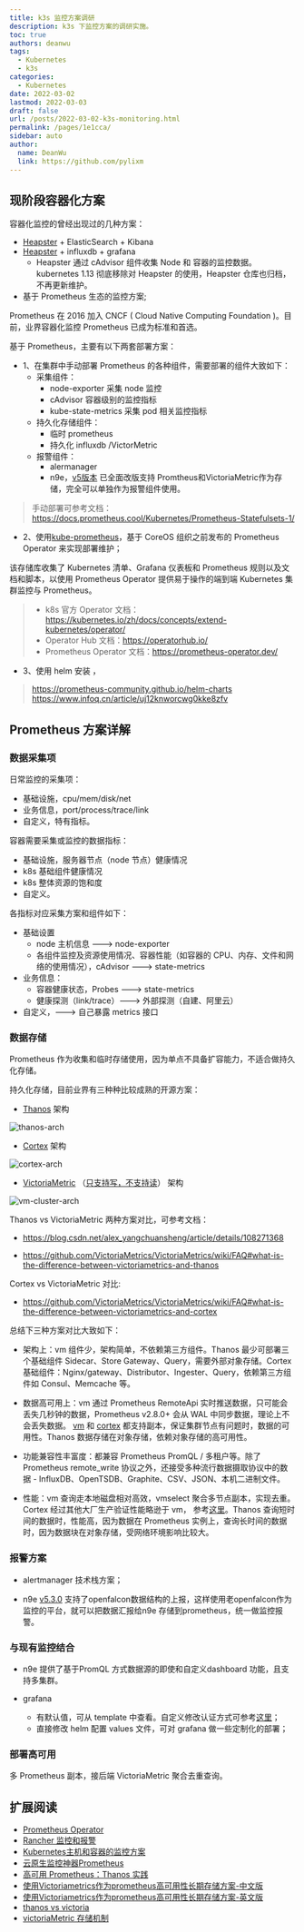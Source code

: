 ```yaml
---
title: k3s 监控方案调研
description: k3s 下监控方案的调研实施。
toc: true
authors: deanwu
tags: 
  - Kubernetes
  - k3s
categories: 
  - Kubernetes
date: 2022-03-02
lastmod: 2022-03-03
draft: false
url: /posts/2022-03-02-k3s-monitoring.html
permalink: /pages/1e1cca/
sidebar: auto
author: 
  name: DeanWu
  link: https://github.com/pylixm
---
```



## 现阶段容器化方案

容器化监控的曾经出现过的几种方案：

- [Heapster](https://github.com/kubernetes-retired/heapster "Heapster") + ElasticSearch + Kibana
- [Heapster](https://github.com/kubernetes-retired/heapster "Heapster") + influxdb + grafana
  - Heapster 通过 cAdvisor 组件收集 Node 和 容器的监控数据。kubernetes 1.13 彻底移除对 Heapster 的使用，Heapster 仓库也归档，不再更新维护。
- 基于 Prometheus 生态的监控方案;

Prometheus 在 2016 加入 CNCF ( Cloud Native Computing Foundation )。目前，业界容器化监控 Prometheus 已成为标准和首选。

基于 Prometheus，主要有以下两套部署方案：

- 1、在集群中手动部署 Prometheus 的各种组件，需要部署的组件大致如下：
  - 采集组件：
    - node-exporter 采集 node 监控
    - cAdvisor 容器级别的监控指标
    - kube-state-metrics 采集 pod 相关监控指标
  - 持久化存储组件：
    - 临时 prometheus
    - 持久化 influxdb /VictorMetric
  - 报警组件：
    - alermanager
    - n9e，[v5版本](https://n9e.github.io/) 已全面改版支持 Promtheus和VictoriaMetric作为存储，完全可以单独作为报警组件使用。

> 手动部署可参考文档：https://docs.prometheus.cool/Kubernetes/Prometheus-Statefulsets-1/

- 2、使用[kube-prometheus](https://github.com/prometheus-operator/kube-prometheus "kube-prometheus")，基于 CoreOS 组织之前发布的 Prometheus Operator 来实现部署维护；

该存储库收集了 Kubernetes 清单、Grafana 仪表板和 Prometheus 规则以及文档和脚本，以使用 Prometheus Operator 提供易于操作的端到端 Kubernetes 集群监控与 Prometheus。

> - k8s 官方 Operator 文档：https://kubernetes.io/zh/docs/concepts/extend-kubernetes/operator/
> - Operator Hub 文档：https://operatorhub.io/
> - Prometheus Operator 文档：https://prometheus-operator.dev/

- 3、使用 helm 安装 ，

> https://prometheus-community.github.io/helm-charts
> https://www.infoq.cn/article/uj12knworcwg0kke8zfv

## Prometheus 方案详解

### 数据采集项

日常监控的采集项：

- 基础设施，cpu/mem/disk/net
- 业务信息，port/process/trace/link
- 自定义，特有指标。

容器需要采集或监控的数据指标：

- 基础设施，服务器节点（node 节点）健康情况
- k8s 基础组件健康情况
- k8s 整体资源的饱和度
- 自定义。

各指标对应采集方案和组件如下：

- 基础设置
  - node 主机信息 ---> node-exporter
  - 各组件监控及资源使用情况、容器性能（如容器的 CPU、内存、文件和网络的使用情况），cAdvisor ---> state-metrics
- 业务信息：
  - 容器健康状态，Probes ---> state-metrics
  - 健康探测（link/trace）---> 外部探测（自建、阿里云）
- 自定义，---> 自己暴露 metrics 接口

### 数据存储

Prometheus 作为收集和临时存储使用，因为单点不具备扩容能力，不适合做持久化存储。

持久化存储，目前业界有三种种比较成熟的开源方案：

- [Thanos](https://thanos.io/v0.24/thanos/getting-started.md/ "Thanos") 架构

![thanos-arch](/imgs/k8s/thanos-arch.png)

- [Cortex](https://cortexmetrics.io/ "Cortex")  架构

![cortex-arch](/imgs/k8s/cortex-arch.png)

- [VictoriaMetric](https://docs.victoriametrics.com/ "VictoriaMetric") （[只支持写，不支持读](https://prometheus.io/docs/operating/integrations/#remote-endpoints-and-storage)）  架构

![vm-cluster-arch](/imgs/k8s/vm-cluster-arch.png)

Thanos vs VictoriaMetric 两种方案对比，可参考文档：
- https://blog.csdn.net/alex_yangchuansheng/article/details/108271368

- https://github.com/VictoriaMetrics/VictoriaMetrics/wiki/FAQ#what-is-the-difference-between-victoriametrics-and-thanos

Cortex vs VictoriaMetric 对比: 
- https://github.com/VictoriaMetrics/VictoriaMetrics/wiki/FAQ#what-is-the-difference-between-victoriametrics-and-cortex

总结下三种方案对比大致如下：

- 架构上：vm 组件少，架构简单，不依赖第三方组件。Thanos 最少可部署三个基础组件 Sidecar、Store Gateway、Query，需要外部对象存储。Cortex 基础组件：Nginx/gateway、Distributor、Ingester、Query，依赖第三方组件如 Consul、Memcache 等。

- 数据高可用上：vm 通过 Prometheus RemoteApi 实时推送数据，只可能会丢失几秒钟的数据，Prometheus v2.8.0+ 会从 WAL 中同步数据，理论上不会丢失数据。
  [vm](https://docs.victoriametrics.com/Cluster-VictoriaMetrics.html#replication-and-data-safety "vm") 和 [cortex](https://github.com/cortexproject/cortex/blob/fe56f1420099aa1bf1ce09316c186e05bddee879/docs/architecture.md#hashing "cortex") 都支持副本，保证集群节点有问题时，数据的可用性。Thanos 数据存储在对象存储，依赖对象存储的高可用性。

- 功能兼容性丰富度：都兼容 Prometheus PromQL / 多租户等。除了 Prometheus remote_write 协议之外，还接受多种流行数据摄取协议中的数据 - InfluxDB、OpenTSDB、Graphite、CSV、JSON、本机二进制文件。

- 性能：vm 查询走本地磁盘相对高效，vmselect 聚合多节点副本，实现去重。Cortex 经过其他大厂生产验证性能略逊于 vm， 参考[这里](https://docs.victoriametrics.com/CaseStudies.html "这里")。Thanos 查询短时间的数据时，性能高，因为数据在 Prometheus 实例上，查询长时间的数据时，因为数据块在对象存储，受网络环境影响比较大。

### 报警方案

- alertmanager 技术栈方案；

- n9e [v5.3.0](https://github.com/didi/nightingale/releases/tag/v5.3.0) 支持了openfalcon数据结构的上报，这样使用老openfalcon作为监控的平台，就可以把数据汇报给n9e 存储到prometheus，统一做监控报警。

### 与现有监控结合

- n9e 提供了基于PromQL 方式数据源的即使和自定义dashboard 功能，且支持多集群。

- grafana
  - 有默认值，可从 template 中查看。自定义修改认证方式可参考[这里](https://www.ancii.com/at6lje4j8/ "这里")；
  - 直接修改 helm 配置 values 文件，可对 grafana 做一些定制化的部署；

### 部署高可用

多 Prometheus 副本，接后端 VictoriaMetric 聚合去重查询。

## 扩展阅读

- [Prometheus Operator](https://prometheus-operator.dev/docs/prologue/introduction/)
- [Rancher 监控和报警](https://rancher.com/docs/rancher/v2.6/en/monitoring-alerting/)
- [Kubernetes主机和容器的监控方案](https://www.kubernetes.org.cn/2432.html)
- [云原生监控神器Prometheus](https://docs.prometheus.cool/)
- [高可用 Prometheus：Thanos 实践](http://www.xuyasong.com/?p=1925)
- [使用Victoriametrics作为prometheus高可用性长期存储方案-中文版](https://blog.csdn.net/weixin_26711867/article/details/108971299)
- [使用Victoriametrics作为prometheus高可用性长期存储方案-英文版](https://medium.com/miro-engineering/prometheus-high-availability-and-fault-tolerance-strategy-long-term-storage-with-victoriametrics-82f6f3f0409e)
- [thanos vs victoria](https://blog.csdn.net/alex_yangchuansheng/article/details/108271368)
- [victoriaMetric 存储机制](https://zhuanlan.zhihu.com/p/368912946)
